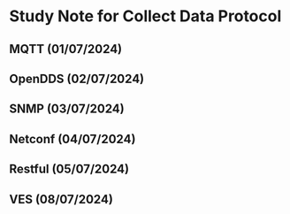 # Study Note for Collect Data Protocol
## MQTT (01/07/2024)
## OpenDDS (02/07/2024)
## SNMP (03/07/2024)
## Netconf (04/07/2024)
## Restful (05/07/2024)
## VES (08/07/2024)